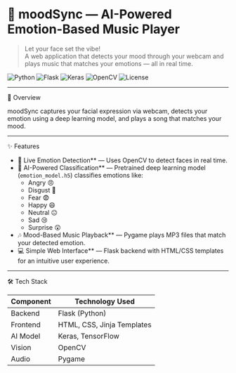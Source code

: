 # 🎵 moodSync — AI-Powered Emotion-Based Music Player

> Let your face set the vibe!  
> A web application that detects your mood through your webcam and plays music that matches your emotions — all in real time.

![Python](https://img.shields.io/badge/Python-3.8+-blue.svg)
![Flask](https://img.shields.io/badge/Flask-Backend-lightgrey)
![Keras](https://img.shields.io/badge/Keras-Deep%20Learning-red)
![OpenCV](https://img.shields.io/badge/OpenCV-Computer%20Vision-green)
![License](https://img.shields.io/badge/License-MIT-yellow)

---

📌 Overview

moodSync captures your facial expression via webcam, detects your emotion using a deep learning model, and plays a song that matches your mood.

---

 ✨ Features

- 📸 Live Emotion Detection** — Uses OpenCV to detect faces in real time.
- 🧠 AI-Powered Classification** — Pretrained deep learning model (`emotion_model.h5`) classifies emotions like:
  - Angry 😠
  - Disgust 🤢
  - Fear 😨
  - Happy 😄
  - Neutral 😐
  - Sad 😢
  - Surprise 😲
- 🎶 Mood-Based Music Playback** — Pygame plays MP3 files that match your detected emotion.
- 💻 Simple Web Interface** — Flask backend with HTML/CSS templates for an intuitive user experience.

---

 🛠 Tech Stack

| Component          | Technology Used           |
|--------------------|---------------------------|
| Backend            | Flask (Python)            |
| Frontend           | HTML, CSS, Jinja Templates|
| AI Model           | Keras, TensorFlow         |
| Vision             | OpenCV                    |
| Audio              | Pygame                    |

